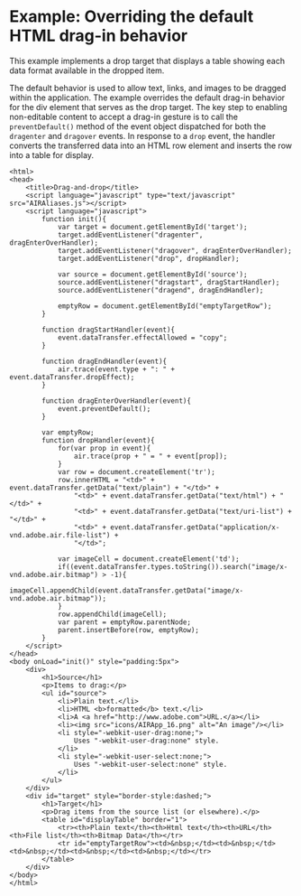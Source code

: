 # Example: Overriding the default HTML drag-in behavior

This example implements a drop target that displays a table showing each data
format available in the dropped item.

The default behavior is used to allow text, links, and images to be dragged
within the application. The example overrides the default drag-in behavior for
the div element that serves as the drop target. The key step to enabling
non-editable content to accept a drag-in gesture is to call the
`preventDefault()` method of the event object dispatched for both the
`dragenter` and `dragover` events. In response to a `drop` event, the handler
converts the transferred data into an HTML row element and inserts the row into
a table for display.

    <html>
    <head>
    	<title>Drag-and-drop</title>
    	<script language="javascript" type="text/javascript" src="AIRAliases.js"></script>
    	<script language="javascript">
    		function init(){
    			var target = document.getElementById('target');
    			target.addEventListener("dragenter", dragEnterOverHandler);
    			target.addEventListener("dragover", dragEnterOverHandler);
    			target.addEventListener("drop", dropHandler);

    			var source = document.getElementById('source');
    			source.addEventListener("dragstart", dragStartHandler);
    			source.addEventListener("dragend", dragEndHandler);

    			emptyRow = document.getElementById("emptyTargetRow");
    		}

    		function dragStartHandler(event){
    			event.dataTransfer.effectAllowed = "copy";
    		}

    		function dragEndHandler(event){
    			air.trace(event.type + ": " + event.dataTransfer.dropEffect);
    		}

    		function dragEnterOverHandler(event){
    			event.preventDefault();
    		}

    		var emptyRow;
    		function dropHandler(event){
    			for(var prop in event){
    				air.trace(prop + " = " + event[prop]);
    			}
    			var row = document.createElement('tr');
    			row.innerHTML = "<td>" + event.dataTransfer.getData("text/plain") + "</td>" +
    				"<td>" + event.dataTransfer.getData("text/html") + "</td>" +
    				"<td>" + event.dataTransfer.getData("text/uri-list") + "</td>" +
    				"<td>" + event.dataTransfer.getData("application/x-vnd.adobe.air.file-list") +
    				"</td>";

    			var imageCell = document.createElement('td');
    			if((event.dataTransfer.types.toString()).search("image/x-vnd.adobe.air.bitmap") > -1){
    				imageCell.appendChild(event.dataTransfer.getData("image/x-vnd.adobe.air.bitmap"));
    			}
    			row.appendChild(imageCell);
    			var parent = emptyRow.parentNode;
    			parent.insertBefore(row, emptyRow);
    		}
    	</script>
    </head>
    <body onLoad="init()" style="padding:5px">
    	<div>
    		<h1>Source</h1>
    		<p>Items to drag:</p>
    		<ul id="source">
    			<li>Plain text.</li>
    			<li>HTML <b>formatted</b> text.</li>
    			<li>A <a href="http://www.adobe.com">URL.</a></li>
    			<li><img src="icons/AIRApp_16.png" alt="An image"/></li>
    			<li style="-webkit-user-drag:none;">
    				Uses "-webkit-user-drag:none" style.
    			</li>
    			<li style="-webkit-user-select:none;">
    				Uses "-webkit-user-select:none" style.
    			</li>
    		</ul>
    	</div>
    	<div id="target" style="border-style:dashed;">
    		<h1>Target</h1>
    		<p>Drag items from the source list (or elsewhere).</p>
    		<table id="displayTable" border="1">
    			<tr><th>Plain text</th><th>Html text</th><th>URL</th><th>File list</th><th>Bitmap Data</th></tr>
    			<tr id="emptyTargetRow"><td>&nbsp;</td><td>&nbsp;</td><td>&nbsp;</td><td>&nbsp;</td><td>&nbsp;</td></tr>
    		</table>
    	</div>
    </body>
    </html>

